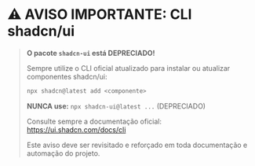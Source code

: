 # ⚠️ AVISO IMPORTANTE: CLI shadcn/ui

> **O pacote `shadcn-ui` está DEPRECIADO!**
>
> Sempre utilize o CLI oficial atualizado para instalar ou atualizar componentes shadcn/ui:
>
> ```bash
> npx shadcn@latest add <componente>
> ```
>
> **NUNCA use:**
> `npx shadcn-ui@latest ...` (DEPRECIADO)
>
> Consulte sempre a documentação oficial: https://ui.shadcn.com/docs/cli
>
> Este aviso deve ser revisitado e reforçado em toda documentação e automação do projeto.
